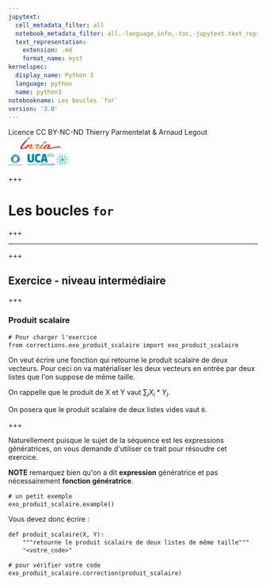 ```yaml
---
jupytext:
  cell_metadata_filter: all
  notebook_metadata_filter: all,-language_info,-toc,-jupytext.text_representation.jupytext_version,-jupytext.text_representation.format_version
  text_representation:
    extension: .md
    format_name: myst
kernelspec:
  display_name: Python 3
  language: python
  name: python3
notebookname: Les boucles `for`
version: '3.0'
---
```


<div class="licence">
<span>Licence CC BY-NC-ND</span>
<span>Thierry Parmentelat &amp; Arnaud Legout</span>
<span><img src="media/both-logos-small-alpha.png" /></span>
</div>

+++

# Les boucles `for`

+++

******

+++

## Exercice - niveau intermédiaire

+++

### Produit scalaire

```{code-cell}
# Pour charger l'exercice
from corrections.exo_produit_scalaire import exo_produit_scalaire
```

On veut écrire une fonction qui retourne le produit scalaire de deux vecteurs. Pour ceci on va matérialiser les deux vecteurs en entrée par deux listes que l'on suppose de même taille.

On rappelle que le produit de X et Y vaut $\sum_{i} X_i * Y_i$.

On posera que le produit scalaire de deux listes vides vaut `0`.

+++

Naturellement puisque le sujet de la séquence est les expressions génératrices, on vous demande d'utiliser ce trait pour résoudre cet exercice.

**NOTE** remarquez bien qu'on a dit **expression** génératrice et pas nécessairement **fonction génératrice**.

```{code-cell}
# un petit exemple
exo_produit_scalaire.example()
```

Vous devez donc écrire :

```{code-cell}
def produit_scalaire(X, Y): 
    """retourne le produit scalaire de deux listes de même taille"""
    "<votre_code>"
```

```{code-cell}
# pour vérifier votre code
exo_produit_scalaire.correction(produit_scalaire)
```
